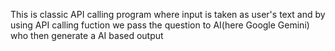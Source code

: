 This is classic API calling program where input is taken as user's text and by using API calling fuction we pass the question to AI(here Google Gemini) who then generate a AI based output

